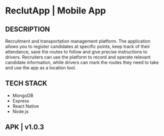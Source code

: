 # ReclutApp | Mobile App

## DESCRIPTION

Recruitment and transportation management platform. The application allows you to register candidates at specific points, keep track of their attendance, save the routes to follow and give precise instructions to drivers. Recruiters can use the platform to record and operate relevant candidate information, while drivers can mark the routes they need to take and use the app as a location tool.

## TECH STACK

- MongoDB
- Express
- React Native
- Node.js

## APK | v1.0.3
